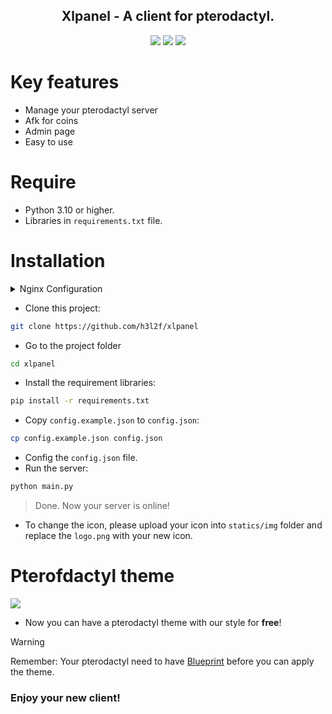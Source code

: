 <div align="center">
<h2>Xlpanel - A client for pterodactyl.</h2>
<img src="https://img.shields.io/badge/Version-0.1-0040ff.svg"></img>
<img src="https://img.shields.io/badge/Codename-Blyat-0000aa.svg"></img>
<img src="https://i.imgur.com/MWZZ9qJ.png"></ing>
</div>

# Key features
* Manage your pterodactyl server
* Afk for coins
* Admin page
* Easy to use

# Require
- Python 3.10 or higher.
- Libraries in `requirements.txt` file.

# Installation
<details>

<summary>Nginx Configuration</summary>

## If you are using nginx for webserver, you need to do this step before the main installation:

- Create a nginx's conf file:
``` bash
sudo touch /etc/nginx/sites-available/<name_you_want>.conf
```

- Paste this code into that file:
```conf
server {
    listen 80;
    listen [::]:80;
    listen 443 ssl;
    listen [::]:443 ssl;

    server_name <server_name>;

    ssl_certificate <path_to_ssl_file>;
    ssl_certificate_key <path_to_cert_file>;

    location / {
        proxy_pass http://localhost:<port>;
        proxy_http_version 1.1;
        proxy_set_header Upgrade $http_upgrade;
        proxy_set_header Connection 'upgrade';
        proxy_set_header Host $host;
        proxy_cache_bypass $http_upgrade;
        proxy_set_header    X-Real-IP $remote_addr;
    }
}
```

- Link that file to `sites-enabled` folder:
```bash
sudo ln -s /etc/nginx/sites-available/<name_you_want>.conf /etc/nginx/sites-enabled/<name_you_want>.conf
```

- Restart the nginx:
    + ubuntu: `sudo systemctl restart nginx`
    + alpine: `sudo service restart nginx`

> Done. Now you can go to the main installation!

</details>

- Clone this project:
```bash
git clone https://github.com/h3l2f/xlpanel
```
- Go to the project folder
```bash
cd xlpanel
```
- Install the requirement libraries:
```bash
pip install -r requirements.txt
```
- Copy `config.example.json` to `config.json`:
```bash
cp config.example.json config.json
```
- Config the `config.json` file.
- Run the server:
```bash
python main.py
```
> Done. Now your server is online!

- To change the icon, please upload your icon into `statics/img` folder and replace the `logo.png` with your new icon.

# Pterofdactyl theme
<img src="https://i.imgur.com/PL3CRTX.png"></ing>

* Now you can have a pterodactyl theme with our style for **free**!
> [!WARNING]
> Remember: Your pterodactyl need to have [Blueprint](https://blueprint.zip/) before you can apply the theme.

### **Enjoy your new client!**